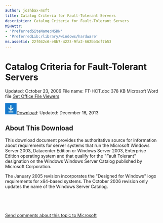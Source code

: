 ```yaml
---
author: joshbax-msft
title: Catalog Criteria for Fault-Tolerant Servers
description: Catalog Criteria for Fault-Tolerant Servers
MSHAttr:
- 'PreferredSiteName:MSDN'
- 'PreferredLib:/library/windows/hardware'
ms.assetid: 22f042c6-e8b7-4223-9fa2-662bb3cf7b53
---
```


# Catalog Criteria for Fault-Tolerant Servers


Updated: October 23, 2006 File name: FT-HCT.doc 378 KB Microsoft Word file [Get Office File Viewers](http://office.microsoft.com/assistance/9798/viewerscvt.aspx)

![download image](images/downloadbutton.jpg)[Download](http://download.microsoft.com/download/5/7/7/577a5684-8a83-43ae-9272-ff260a9c20e2/FT-HCT.doc): Updated: December 16, 2013

## About This Download


This download document provides the authoritative source for information about requirements for server systems that run the Microsoft Windows Server 2003, Datacenter Edition or Windows Server 2003, Enterprise Edition operating system and that qualify for the "Fault Tolerant" designation on the Windows Windows Server Catalog published by Microsoft Corporation.

The January 2005 revision incorporates the "Designed for Windows" logo requirements for x64-based systems. The October 2006 revision only updates the name of the Windows Server Catalog.

 

 

[Send comments about this topic to Microsoft](mailto:wsddocfb@microsoft.com?subject=Documentation%20feedback%20%5Bp_hck\p_hck%5D:%20Catalog%20Criteria%20for%20Fault-Tolerant%20Servers%20%20RELEASE:%20%284/27/2016%29&body=%0A%0APRIVACY%20STATEMENT%0A%0AWe%20use%20your%20feedback%20to%20improve%20the%20documentation.%20We%20don't%20use%20your%20email%20address%20for%20any%20other%20purpose,%20and%20we'll%20remove%20your%20email%20address%20from%20our%20system%20after%20the%20issue%20that%20you're%20reporting%20is%20fixed.%20While%20we're%20working%20to%20fix%20this%20issue,%20we%20might%20send%20you%20an%20email%20message%20to%20ask%20for%20more%20info.%20Later,%20we%20might%20also%20send%20you%20an%20email%20message%20to%20let%20you%20know%20that%20we've%20addressed%20your%20feedback.%0A%0AFor%20more%20info%20about%20Microsoft's%20privacy%20policy,%20see%20http://privacy.microsoft.com/default.aspx. "Send comments about this topic to Microsoft")




